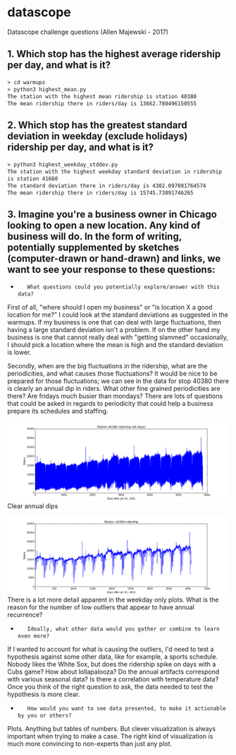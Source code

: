 # datascope
Datascope challenge questions
(Allen Majewski - 2017)

## 1. Which stop has the highest average ridership per day, and what is it?

    > cd warmups
    > python3 highest_mean.py
    The station with the highest mean ridership is station 40380
    The mean ridership there in riders/day is 13662.780496150555
    

## 2. Which stop has the greatest standard deviation in weekday (exclude holidays) ridership per day, and what is it?

    > python3 highest_weekday_stddev.py
    The station with the highest weekday standard deviation in ridership is station 41660
    The standard deviation there in riders/day is 4302.097081764574
    The mean ridership there in riders/day is 15745.73891746265     


## 3. Imagine you're a business owner in Chicago looking to open a new location. Any kind of business will do. In the form of writing, potentially supplemented by sketches (computer-drawn or hand-drawn) and links, we want to see your response to these questions: 

*        What questions could you potentially explore/answer with this data?

First of all, "where should I open my business" or "is location X a good location for me?"  I could look at the standard deviations as suggested in the warmups.  If my business is one that can deal with large fluctuations, then having a large standard deviation isn't a problem.  If on the other hand my business is one that cannot really deal with "getting slammed" occasionally, I should pick a location where the mean is high and the standard deviation is lower.

Secondly, when are the big fluctuations in the ridership, what are the periodicities, and what causes those fluctuations?  It would be nice to be prepared for those fluctuations; we can see in the data for stop 40380 there is clearly an annual dip in riders. What other fine grained periodicities are there?  Are fridays much busier than mondays?  There are lots of questions that could be asked in regards to periodicity that could help a business prepare its schedules and staffing.


![40380 image](img/40380.png)
Clear annual dips

![40380 weekdays](img/40380_weekday.png)
There is a lot more detail apparent in the weekday only plots. What is the reason for the number of low outliers that appear to have annual recurrence? 


*        Ideally, what other data would you gather or combine to learn even more?

If I wanted to account for what is causing the outliers, I'd need to test a hypothesis against some other data, like for example, a sports schedule.  Nobody likes the White Sox, but does the ridership spike on days with a Cubs game?  How about lollapalooza? Do the annual artifacts correspond with various seasonal data?  Is there a correlation with temperature data? Once you think of the right question to ask, the data needed to test the hypothesis is more clear.

*        How would you want to see data presented, to make it actionable by you or others?

Plots. Anything but tables of numbers. But clever visualization is always important when trying to make a case.  The right kind of visualization is much more convincing to non-experts than just any plot.



